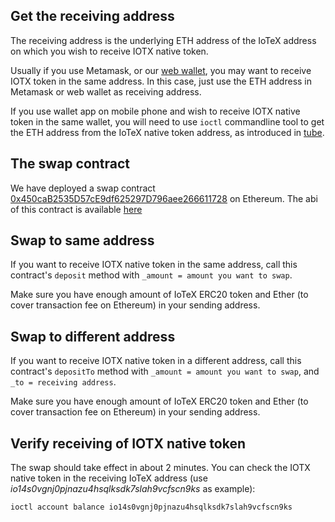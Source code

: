 ##  Get the receiving address

The receiving address is the underlying ETH address of the IoTeX address on which you wish to receive IOTX native token. 

Usually if you use Metamask, or our [web wallet](https://iotexscan.io/wallet), you may want to receive IOTX token in the same address. In this case, just use the ETH address in Metamask or web wallet as receiving address.

If you use wallet app on mobile phone and wish to receive IOTX native token in the same wallet, you will need to use `ioctl` commandline tool to get the ETH address from the IoTeX native token address, as introduced in [tube](https://github.com/iotexproject/iotex-bootstrap/blob/master/tube/tube.md).

##  The swap contract

We have deployed a swap contract [0x450caB2535D57cE9df625297D796aee266611728](https://etherscan.io/address/0x450caB2535D57cE9df625297D796aee266611728) on Ethereum. The abi of this contract is available [here](https://github.com/iotexproject/iotex-bootstrap/blob/master/tube/e2n.abi)

##  Swap to same address

If you want to receive IOTX native token in the same address, call this contract's `deposit` method with `_amount = amount you want to swap`.

Make sure you have enough amount of IoTeX ERC20 token and Ether (to cover transaction fee on Ethereum) in your sending address.

##  Swap to different address

If you want to receive IOTX native token in a different address, call this contract's `depositTo` method with `_amount = amount you want to swap`, and `_to = receiving address`.

Make sure you have enough amount of IoTeX ERC20 token and Ether (to cover transaction fee on Ethereum) in your sending address.

##  Verify receiving of IOTX native token

The swap should take effect in about 2 minutes. You can check the IOTX native token in the receiving IoTeX address (use *io14s0vgnj0pjnazu4hsqlksdk7slah9vcfscn9ks* as example):

`ioctl account balance io14s0vgnj0pjnazu4hsqlksdk7slah9vcfscn9ks`